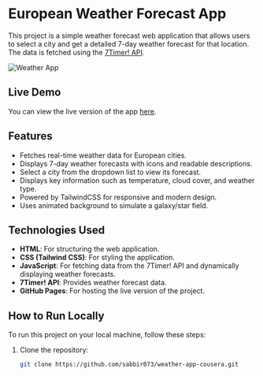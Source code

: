 # European Weather Forecast App

This project is a simple weather forecast web application that allows users to select a city and get a detailed 7-day weather forecast for that location. The data is fetched using the [7Timer! API](http://7timer.info).

![Weather App](./screenshot.png)

## Live Demo

You can view the live version of the app [here](https://sabbir073.github.io/weather-app-cousera/).

## Features

- Fetches real-time weather data for European cities.
- Displays 7-day weather forecasts with icons and readable descriptions.
- Select a city from the dropdown list to view its forecast.
- Displays key information such as temperature, cloud cover, and weather type.
- Powered by TailwindCSS for responsive and modern design.
- Uses animated background to simulate a galaxy/star field.

## Technologies Used

- **HTML**: For structuring the web application.
- **CSS (Tailwind CSS)**: For styling the application.
- **JavaScript**: For fetching data from the 7Timer! API and dynamically displaying weather forecasts.
- **7Timer! API**: Provides weather forecast data.
- **GitHub Pages**: For hosting the live version of the project.

## How to Run Locally

To run this project on your local machine, follow these steps:

1. Clone the repository:
   ```bash
   git clone https://github.com/sabbir073/weather-app-cousera.git
